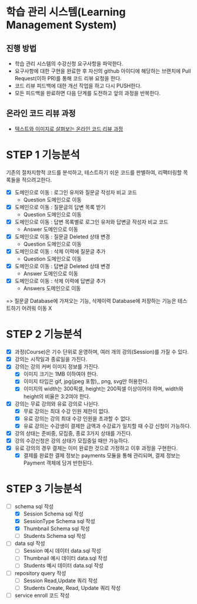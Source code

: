 # 학습 관리 시스템(Learning Management System)
## 진행 방법
* 학습 관리 시스템의 수강신청 요구사항을 파악한다.
* 요구사항에 대한 구현을 완료한 후 자신의 github 아이디에 해당하는 브랜치에 Pull Request(이하 PR)를 통해 코드 리뷰 요청을 한다.
* 코드 리뷰 피드백에 대한 개선 작업을 하고 다시 PUSH한다.
* 모든 피드백을 완료하면 다음 단계를 도전하고 앞의 과정을 반복한다.

## 온라인 코드 리뷰 과정
* [텍스트와 이미지로 살펴보는 온라인 코드 리뷰 과정](https://github.com/next-step/nextstep-docs/tree/master/codereview)

# STEP 1 기능분석
기존의 절차지향적 코드를 분석하고, 테스트하기 쉬운 코드를 판별하여, 리팩터링할 목록들을 적으려고한다.
* [X] 도메인으로 이동 : 로그인 유저와 질문글 작성자 비교 코드
  * Question 도메인으로 이동
* [X] 도메인으로 이동 : 질문글의 답변 목록 받기
  * Question 도메인으로 이동
* [X] 도메인으로 이동 : 답변 목록별로 로그인 유저와 답변글 작성자 비교 코드
  * Answer 도메인으로 이동
* [X] 도메인으로 이동 : 질문글 Deleted 상태 변경
  * Question 도메인으로 이동
* [X] 도메인으로 이동 : 삭제 이력에 질문글 추가
  * Question 도메인으로 이동
* [X] 도메인으로 이동 : 답변글 Deleted 상태 변경
  * Answer 도메인으로 이동
* [X] 도메인으로 이동 : 삭제 이력에 답변글 추가
  * Answers 도메인으로 이동

=> 질문글 Database에 가져오는 기능, 삭제이력 Database에 저장하는 기능은 테스트하기 어려워 이동 X

# STEP 2 기능분석
* [X] 과정(Course)은 기수 단위로 운영하며, 여러 개의 강의(Session)를 가질 수 있다. 
* [X] 강의는 시작일과 종료일을 가진다. 
* [X] 강의는 강의 커버 이미지 정보를 가진다. 
  * [X] 이미지 크기는 1MB 이하여야 한다. 
  * [X] 이미지 타입은 gif, jpg(jpeg 포함),, png, svg만 허용한다.
  * [X] 이미지의 width는 300픽셀, height는 200픽셀 이상이어야 하며, width와 height의 비율은 3:2여야 한다. 
* [X] 강의는 무료 강의와 유료 강의로 나뉜다. 
  * [X] 무료 강의는 최대 수강 인원 제한이 없다. 
  * [X] 유료 강의는 강의 최대 수강 인원을 초과할 수 없다. 
  * [X] 유료 강의는 수강생이 결제한 금액과 수강료가 일치할 때 수강 신청이 가능하다. 
* [X] 강의 상태는 준비중, 모집중, 종료 3가지 상태를 가진다. 
* [X] 강의 수강신청은 강의 상태가 모집중일 때만 가능하다. 
* [X] 유료 강의의 경우 결제는 이미 완료한 것으로 가정하고 이후 과정을 구현한다. 
  * [X] 결제를 완료한 결제 정보는 payments 모듈을 통해 관리되며, 결제 정보는 Payment 객체에 담겨 반한된다.

# STEP 3 기능분석
* [ ] schema sql 작성
  * [X] Session Schema sql 작성
  * [X] SessionType Schema sql 작성
  * [X] Thumbnail Schema sql 작성
  * [ ] Students Schema sql 작성
* [ ] data sql 작성
  * [ ] Session 예시 데이터 data.sql 작성
  * [ ] Thumbnail 예시 데이터 data.sql 작성
  * [ ] Students 예시 데이터 data.sql 작성
* [ ] repository query 작성
  * [ ] Session Read,Update 쿼리 작성
  * [ ] Students Create, Read, Update 쿼리 작성
* [ ] service enroll 코드 작성